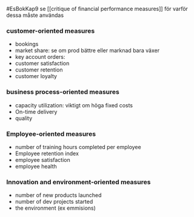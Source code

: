 #EsBokKap9
se [[critique of financial performance measures]] för varför dessa måste användas

### customer-oriented measures
- bookings
- market share: se om prod bättre eller marknad bara växer
- key account orders: 
- customer satisfaction
- customer retention
- customer loyalty

### business process-oriented measures
- capacity utilization: viktigt om höga fixed costs
- On-time delivery
- quality

### Employee-oriented measures
- number of training hours completed per employee
- Employee retention index
- employee satisfaction
- employee health

### Innovation and environment-oriented measures
- number of new products launched
- number of dev projects started
- the environment (ex emmisions)

